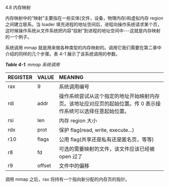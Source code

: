 4.8 内存映射

内存映射中的“映射”主要指在一些实体\(文件，设备，物理内存\)和虚拟内存 region 之间建立联系。当 loader 填充进程的地址空间后，进程向操作系统请求某个页，这时候操作系统从文件系统把内容“投射”到进程的地址空间中---这就是内存映射的一个例子。

系统调用 mmap 就是用来做各种类型的内存映射的。调用它我们需要在第二章中介绍的同样的几个步骤。表 4-1 展示了该系统调用的参数。

_**Table 4-1**. mmap 系统调用_

| REGISTER | VALUE | MEANING |
| :--- | :--- | :--- |
| rax | 9 | 系统调用编号 |
| rdi | addr | 操作系统尝试从这个指定的地址开始映射内存页。该地址应对应页的起始位置。传 0 表示操作系统可以选择任意起始位置。 |
| rsi | len | 内存 region 大小 |
| rdx | prot | 保护 flag\(read, write, execute...\) |
| r10 | flags | 公用 flag\(共享还是私有还是匿名页，等等\) |
| r8 | fd | 可选的需要映射的文件，该文件应该已经被 open 过了 |
| r9 | offset | 文件中的偏移 |

调用 mmap 之后，rax 将持有一个指向新分配的内存页的指针。

